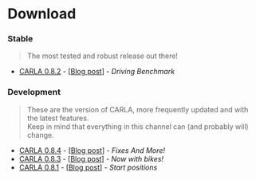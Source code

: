 # Download

### Stable

> The most tested and robust release out there!

- [CARLA 0.8.2](https://github.com/carla-simulator/carla/releases/tag/0.8.2) -
  [[Blog post](http://carla.org/2018/04/23/release-0.8.2/)] - _Driving Benchmark_

### Development
> These are the version of CARLA, more frequently updated and with the latest features.  
Keep in mind that everything in this channel can (and probably will) change.

- [CARLA 0.8.4](https://github.com/carla-simulator/carla/releases/tag/0.8.4) -
  [[Blog post](http://carla.org/2018/06/18/release-0.8.4/)] - _Fixes And More!_
- [CARLA 0.8.3](https://github.com/carla-simulator/carla/releases/tag/0.8.3) -
  [[Blog post](http://carla.org/2018/06/08/release-0.8.3/)] - _Now with bikes!_
- [CARLA 0.8.1](https://github.com/carla-simulator/carla/releases/tag/0.8.1) -
  [[Blog post](http://carla.org/2018/04/05/release-0.8.1/)] - _Start positions_
